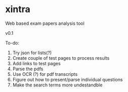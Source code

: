 # xintra

Web based exam papers analysis tool

v0.1

To-do:
  1. Try json for lists(?)
  2. Create couple of test pages to process results
  3. Add links to test pages
  4. Parse the pdfs 
  5. Use OCR (?) for pdf transcripts
  6. Figure out how to present/parse individual questions
  7. Make the search terms more undestandble 
